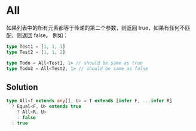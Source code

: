 # All

如果列表中的所有元素都等于传递的第二个参数，则返回 true，如果有任何不匹配，则返回 false。
例如：

```ts
type Test1 = [1, 1, 1]
type Test2 = [1, 1, 2]

type Todo = All<Test1, 1> // should be same as true
type Todo2 = All<Test2, 1> // should be same as false
```

## Solution

```ts
type All<T extends any[], U> = T extends [infer F, ...infer R]
  ? Equal<F, U> extends true
    ? All<R, U>
    : false
  : true
```
